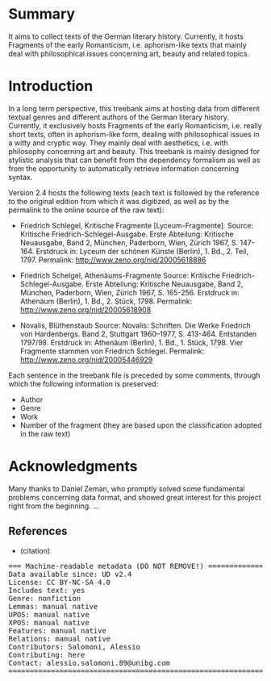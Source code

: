 # Summary

It aims to collect texts of the German literary history. Currently, it hosts Fragments of the early Romanticism, i.e. aphorism-like texts that mainly deal with philosophical issues concerning art, beauty and related topics.
# Introduction

In a long term perspective, this treebank aims at hosting data from different textual genres and different authors of the German literary history. Currently, it exclusively hosts Fragments of the early Romanticism, i.e. really short texts, often in aphorism-like form, dealing with philosophical issues in a witty and cryptic way. They mainly deal with aesthetics, i.e. with philosophy concerning art and beauty. 
This treebank is mainly designed for stylistic analysis that can benefit from the dependency formalism as well as from the opportunity to automatically retrieve information concerning syntax.

Version 2.4 hosts the following texts (each text is followed by the reference to the original edition from which it  was digitized, as well as by the permalink to the online source of the raw text):

- Friedrich Schlegel, Kritische Fragmente [Lyceum-Fragmente].
Source: Kritische Friedrich-Schlegel-Ausgabe. Erste Abteilung: Kritische Neuausgabe, Band 2, München, Paderborn, Wien, Zürich 1967, S. 147-164.
Erstdruck in: Lyceum der schönen Künste (Berlin), 1. Bd., 2. Teil, 1797.
Permalink: http://www.zeno.org/nid/20005618886

- Friedrich Schelgel, Athenäums-Fragmente
Source: Kritische Friedrich-Schlegel-Ausgabe. Erste Abteilung: Kritische Neuausgabe, Band 2, München, Paderborn, Wien, Zürich 1967, S. 165-256.
Erstdruck in: Athenäum (Berlin), 1. Bd., 2. Stück, 1798.
Permalink: http://www.zeno.org/nid/20005618908

- Novalis, Blüthenstaub
Source: Novalis: Schriften. Die Werke Friedrich von Hardenbergs. Band 2, Stuttgart 1960–1977, S. 413-464.
Entstanden 1797/98. Erstdruck in: Athenäum (Berlin), 1. Bd., 1. Stück, 1798. Vier Fragmente stammen von Friedrich Schlegel.
Permalink: http://www.zeno.org/nid/20005446929

Each sentence in the treebank file is preceded by some comments, through which the following information is preserved:
- Author
- Genre
- Work
- Number of the fragment (they are based upon the classification adopted in the raw text)

# Acknowledgments
Many thanks to Daniel Zeman, who promptly solved some fundamental problems concerning data format, and showed great interest for this project right from the beginning.
...

## References

* (citation)

<pre>
=== Machine-readable metadata (DO NOT REMOVE!) ================================
Data available since: UD v2.4
License: CC BY-NC-SA 4.0
Includes text: yes
Genre: nonfiction
Lemmas: manual native
UPOS: manual native
XPOS: manual native
Features: manual native
Relations: manual native
Contributors: Salomoni, Alessio
Contributing: here
Contact: alessio.salomoni.89@unibg.com
===============================================================================
</pre>
